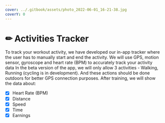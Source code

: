 ```yaml
---
cover: ../.gitbook/assets/photo_2022-06-01_16-21-38.jpg
coverY: 0
---
```


# ✏ Activities Tracker

To track your workout activity, we have developed our in-app tracker where the user has to manually start and end the activity. We will use GPS, motion sensor, gyroscope and heart rate (BPM) to accurately track your activity data In the beta version of the app, we will only allow 3 activities - Walking, Running (cycling is in development). And these actions should be done outdoors for better GPS connection purposes. After training, we will show the data about:

* [x] Heart Rate (BPM)
* [x] Distance
* [x] Speed
* [x] Time
* [x] Earnings
